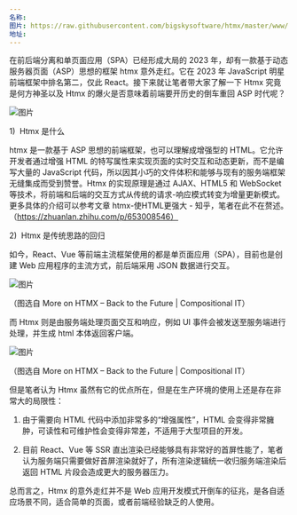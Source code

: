 ```yaml
---
名称: 
图片: https://raw.githubusercontent.com/bigskysoftware/htmx/master/www/static/img/htmx_logo.1.png
地址:
---
```


在前后端分离和单页面应用（SPA）已经形成大局的 2023 年，却有一款基于动态服务器页面（ASP）思想的框架 htmx 意外走红。它在 2023 年 JavaScript 明星前端框架中排名第二，仅此 React。接下来就让笔者带大家了解一下 Htmx 究竟是何方神圣以及 Htmx 的爆火是否意味着前端要开历史的倒车重回 ASP 时代呢？

  

![图片](https://mmbiz.qpic.cn/mmbiz_png/VY8SELNGe946Jq4gqAGyahcWC31ZmbcoMceOWxaicYKgwv0gdL9pr4TpCxnRrktaQK4fEHwy7WLLw8c2hcPhAMQ/640?wx_fmt=png&from=appmsg&wxfrom=5&wx_lazy=1&wx_co=1)

  

1)  Htmx 是什么

htmx 是一款基于 ASP 思想的前端框架，也可以理解成增强型的 HTML。它允许开发者通过增强 HTML 的特写属性来实现页面的实时交互和动态更新，而不是编写大量的 JavaScript 代码，所以因其小巧的文件体积和能够与现有的服务端框架无缝集成而受到赞誉。Htmx 的实现原理是通过 AJAX、HTML5 和 WebSocket 等技术，将前端和后端的交互方式从传统的请求-响应模式转变为增量更新模式。更多具体的介绍可以参考文章 htmx-使HTML更强大 - 知乎，笔者在此不在赘述。（https://zhuanlan.zhihu.com/p/653008546）

2)  Htmx 是传统思路的回归

如今，React、Vue 等前端主流框架使用的都是单页面应用（SPA），目前也是创建 Web 应用程序的主流方式，前后端采用 JSON 数据进行交互。

  

![图片](https://mmbiz.qpic.cn/mmbiz_png/VY8SELNGe946Jq4gqAGyahcWC31ZmbcoU8KC6jorlh2ymiblicbx5AraS6jrJWycboLPSTF5dxYhwCncOc8c938w/640?wx_fmt=png&from=appmsg&wxfrom=5&wx_lazy=1&wx_co=1)

（图选自 More on HTMX – Back to the Future | Compositional IT）

  

而 Htmx 则是由服务端处理页面交互和响应，例如 UI 事件会被发送至服务端进行处理，并生成 html 本体返回客户端。

  

![图片](https://mmbiz.qpic.cn/mmbiz_png/VY8SELNGe946Jq4gqAGyahcWC31Zmbcov4DjJFXCTRFyl06NACbSDGnPUOcpyMdAW79KWJhoIkAiaicax5xyf0ZQ/640?wx_fmt=png&from=appmsg&wxfrom=5&wx_lazy=1&wx_co=1)

（图选自 More on HTMX – Back to the Future | Compositional IT）

  

但是笔者认为 Htmx 虽然有它的优点所在，但是在生产环境的使用上还是存在非常大的局限性：

1. 由于需要向 HTML 代码中添加非常多的“增强属性”，HTML 会变得非常臃肿，可读性和可维护性会变得非常差，不适用于大型项目的开发。
    
2. 目前 React、Vue 等 SSR 直出渲染已经能够具有非常好的首屏性能了，笔者认为服务端只需要做好首屏渲染就好了，所有渲染逻辑统一收归服务端渲染后返回 HTML 片段会造成更大的服务器压力。
    
总而言之，Htmx 的意外走红并不是 Web 应用开发模式开倒车的征兆，是各自适应场景不同，适合简单的页面，或者前端经验缺乏的人使用。
